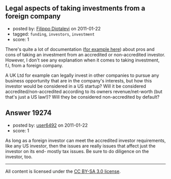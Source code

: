## Legal aspects of taking investments from a foreign company

- posted by: [Filippo Diotalevi](https://stackexchange.com/users/-1/4482-filippo-diotalevi) on 2011-01-22
- tagged: `funding`, `investors`, `investment`
- score: 1

There's quite a lot of documentation ([for example here][1]) about pros and cons of taking an investment from an accredited or non-accredited investor. However, I don't see any explanation when it comes to taking investment, f.i, from a foreign company.

A UK Ltd for example can legally invest in other companies to pursue any business opportunity that are  in the company's interests, but how this investor would be considered in a US startup? Will it be considered accredited/non-accredited according to its owners revenue/net-worth (but that's just a US law!)? Will they be considered non-accredited by default?


  [1]: http://startuplawyer.com/preferred-stock/life-is-too-short-to-deal-with-non-accredited-investors


## Answer 19274

- posted by: [user6492](https://stackexchange.com/users/-1/6492-user6492) on 2011-01-22
- score: 1

As long as a foreign investor can meet the accredited investor requirements, like any US investor, then the issues are really issues that affect just the investor on its end- mostly tax issues.  Be sure to do diligence on the investor, too.



---

All content is licensed under the [CC BY-SA 3.0 license](https://creativecommons.org/licenses/by-sa/3.0/).
